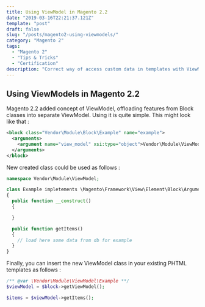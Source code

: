 ```yaml
---
title: Using ViewModel in Magento 2.2 
date: "2019-03-16T22:21:37.121Z"
template: "post"
draft: false
slug: "/posts/magento2-using-viewmodels/"
category: "Magento 2"
tags:
  - "Magento 2"
  - "Tips & Tricks"
  - "Certification"
description: "Correct way of access custom data in templates with ViewModel."
---
```


## Using ViewModels in Magento 2.2

Magento 2.2 added concept of ViewModel, offloading features from Block classes into separate ViewModel. Using it is quite simple. This might look like that :
```xml
<block class="Vendor\Module\Block\Example" name="example">
  <arguments>
    <argument name="view_model" xsi:type="object">Vendor\Module\ViewModel\Example</argument>
  </arguments>
</block>
```

New created class could be used as follows :
```php
namespace Vendor\Module\ViewModel;

class Example impletements \Magento\Framework\View\Element\Block\ArgumentInterface
{
  public function __construct()
  {

  }

  public function getItems()
  {
    // load here some data from db for example
  }
}
```

Finally, you can insert the new ViewModel class in your existing PHTML templates as follows :
```php
/** @var \Vendor\Module\ViewModel\Example **/
$viewModel = $block->getViewModel();

$items = $viewModel->getItems();
```

